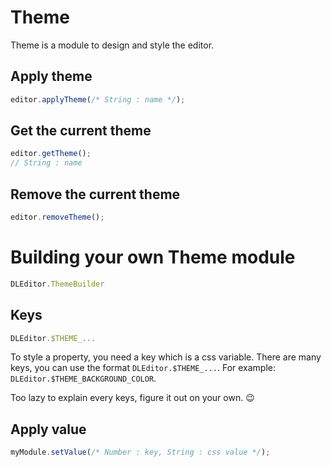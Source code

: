 # Theme
Theme is a module to design and style the editor.

## Apply theme
```js
editor.applyTheme(/* String : name */);
```

## Get the current theme
```js
editor.getTheme();
// String : name
```

## Remove the current theme
```js
editor.removeTheme();
```

# Building your own Theme module
```js
DLEditor.ThemeBuilder
```

## Keys
```js
DLEditor.$THEME_...
```

To style a property, you need a key which is a css variable.
There are many keys, you can use the format `DLEditor.$THEME_...`.
For example: `DLEditor.$THEME_BACKGROUND_COLOR`.

Too lazy to explain every keys, figure it out on your own. :wink:

## Apply value
```js
myModule.setValue(/* Number : key, String : css value */);
```
